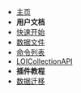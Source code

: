 - [主页](./README.md)
- **用户文档**
- [快速开始](./md/start.md)
- [数据文件](./md/data.md)
- [命令列表](./md/command.md)
- [LOICollectionAPI](./md/api.md)
- **插件教程**
- [数据迁移](./course/migrate.md)